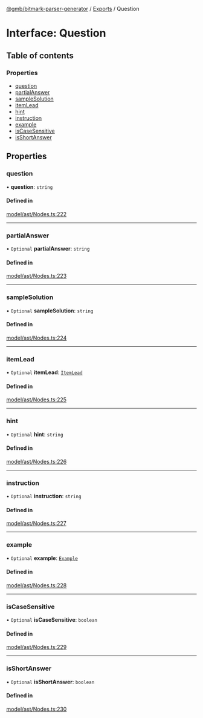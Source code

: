 [@gmb/bitmark-parser-generator](../API.md) / [Exports](../modules.md) / Question

# Interface: Question

## Table of contents

### Properties

- [question](Question.md#question)
- [partialAnswer](Question.md#partialAnswer)
- [sampleSolution](Question.md#sampleSolution)
- [itemLead](Question.md#itemLead)
- [hint](Question.md#hint)
- [instruction](Question.md#instruction)
- [example](Question.md#example)
- [isCaseSensitive](Question.md#isCaseSensitive)
- [isShortAnswer](Question.md#isShortAnswer)

## Properties

### question

• **question**: `string`

#### Defined in

[model/ast/Nodes.ts:222](https://github.com/getMoreBrain/bitmark-parser-generator/blob/7c62fdc/src/model/ast/Nodes.ts#L222)

___

### partialAnswer

• `Optional` **partialAnswer**: `string`

#### Defined in

[model/ast/Nodes.ts:223](https://github.com/getMoreBrain/bitmark-parser-generator/blob/7c62fdc/src/model/ast/Nodes.ts#L223)

___

### sampleSolution

• `Optional` **sampleSolution**: `string`

#### Defined in

[model/ast/Nodes.ts:224](https://github.com/getMoreBrain/bitmark-parser-generator/blob/7c62fdc/src/model/ast/Nodes.ts#L224)

___

### itemLead

• `Optional` **itemLead**: [`ItemLead`](ItemLead.md)

#### Defined in

[model/ast/Nodes.ts:225](https://github.com/getMoreBrain/bitmark-parser-generator/blob/7c62fdc/src/model/ast/Nodes.ts#L225)

___

### hint

• `Optional` **hint**: `string`

#### Defined in

[model/ast/Nodes.ts:226](https://github.com/getMoreBrain/bitmark-parser-generator/blob/7c62fdc/src/model/ast/Nodes.ts#L226)

___

### instruction

• `Optional` **instruction**: `string`

#### Defined in

[model/ast/Nodes.ts:227](https://github.com/getMoreBrain/bitmark-parser-generator/blob/7c62fdc/src/model/ast/Nodes.ts#L227)

___

### example

• `Optional` **example**: [`Example`](../modules.md#Example)

#### Defined in

[model/ast/Nodes.ts:228](https://github.com/getMoreBrain/bitmark-parser-generator/blob/7c62fdc/src/model/ast/Nodes.ts#L228)

___

### isCaseSensitive

• `Optional` **isCaseSensitive**: `boolean`

#### Defined in

[model/ast/Nodes.ts:229](https://github.com/getMoreBrain/bitmark-parser-generator/blob/7c62fdc/src/model/ast/Nodes.ts#L229)

___

### isShortAnswer

• `Optional` **isShortAnswer**: `boolean`

#### Defined in

[model/ast/Nodes.ts:230](https://github.com/getMoreBrain/bitmark-parser-generator/blob/7c62fdc/src/model/ast/Nodes.ts#L230)
